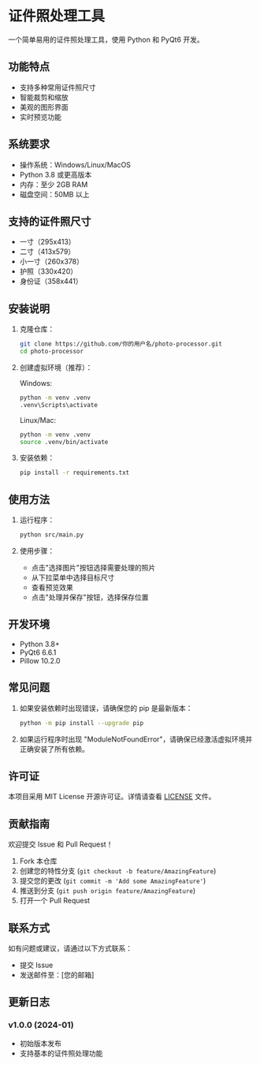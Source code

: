 # 证件照处理工具

一个简单易用的证件照处理工具，使用 Python 和 PyQt6 开发。

## 功能特点

- 支持多种常用证件照尺寸
- 智能裁剪和缩放
- 美观的图形界面
- 实时预览功能

## 系统要求

- 操作系统：Windows/Linux/MacOS
- Python 3.8 或更高版本
- 内存：至少 2GB RAM
- 磁盘空间：50MB 以上

## 支持的证件照尺寸

- 一寸（295x413）
- 二寸（413x579）
- 小一寸（260x378）
- 护照（330x420）
- 身份证（358x441）

## 安装说明

1. 克隆仓库：
   ```bash
   git clone https://github.com/你的用户名/photo-processor.git
   cd photo-processor
   ```

2. 创建虚拟环境（推荐）：

   Windows:
   ```bash
   python -m venv .venv
   .venv\Scripts\activate
   ```

   Linux/Mac:
   ```bash
   python -m venv .venv
   source .venv/bin/activate
   ```

3. 安装依赖：
   ```bash
   pip install -r requirements.txt
   ```

## 使用方法

1. 运行程序：
   ```bash
   python src/main.py
   ```

2. 使用步骤：
   - 点击"选择图片"按钮选择需要处理的照片
   - 从下拉菜单中选择目标尺寸
   - 查看预览效果
   - 点击"处理并保存"按钮，选择保存位置

## 开发环境

- Python 3.8+
- PyQt6 6.6.1
- Pillow 10.2.0

## 常见问题

1. 如果安装依赖时出现错误，请确保您的 pip 是最新版本：
   ```bash
   python -m pip install --upgrade pip
   ```

2. 如果运行程序时出现 "ModuleNotFoundError"，请确保已经激活虚拟环境并正确安装了所有依赖。

## 许可证

本项目采用 MIT License 开源许可证。详情请查看 [LICENSE](LICENSE) 文件。

## 贡献指南

欢迎提交 Issue 和 Pull Request！

1. Fork 本仓库
2. 创建您的特性分支 (`git checkout -b feature/AmazingFeature`)
3. 提交您的更改 (`git commit -m 'Add some AmazingFeature'`)
4. 推送到分支 (`git push origin feature/AmazingFeature`)
5. 打开一个 Pull Request

## 联系方式

如有问题或建议，请通过以下方式联系：
- 提交 Issue
- 发送邮件至：[您的邮箱]

## 更新日志

### v1.0.0 (2024-01)
- 初始版本发布
- 支持基本的证件照处理功能